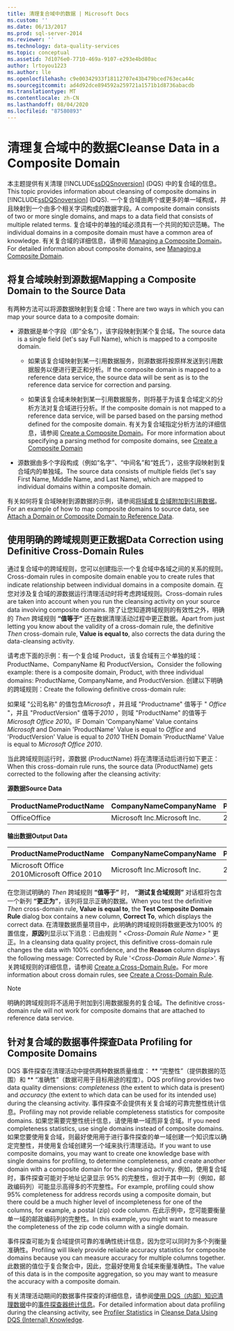 ```yaml
---
title: 清理复合域中的数据 | Microsoft Docs
ms.custom: ''
ms.date: 06/13/2017
ms.prod: sql-server-2014
ms.reviewer: ''
ms.technology: data-quality-services
ms.topic: conceptual
ms.assetid: 7d1076e0-7710-469a-9107-e293e4bd80ac
author: lrtoyou1223
ms.author: lle
ms.openlocfilehash: c9e00342933f18112707e43b479bced763eca44c
ms.sourcegitcommit: ad4d92dce894592a259721a1571b1d8736abacdb
ms.translationtype: MT
ms.contentlocale: zh-CN
ms.lasthandoff: 08/04/2020
ms.locfileid: "87580893"
---
```

# <a name="cleanse-data-in-a-composite-domain"></a><span data-ttu-id="0b7b8-102">清理复合域中的数据</span><span class="sxs-lookup"><span data-stu-id="0b7b8-102">Cleanse Data in a Composite Domain</span></span>
  <span data-ttu-id="0b7b8-103">本主题提供有关清理 [!INCLUDE[ssDQSnoversion](../includes/ssdqsnoversion-md.md)] (DQS) 中的复合域的信息。</span><span class="sxs-lookup"><span data-stu-id="0b7b8-103">This topic provides information about cleansing of composite domains in [!INCLUDE[ssDQSnoversion](../includes/ssdqsnoversion-md.md)] (DQS).</span></span> <span data-ttu-id="0b7b8-104">一个复合域由两个或更多的单一域构成，并且映射到一个由多个相关字词构成的数据字段。</span><span class="sxs-lookup"><span data-stu-id="0b7b8-104">A composite domain consists of two or more single domains, and maps to a data field that consists of multiple related terms.</span></span> <span data-ttu-id="0b7b8-105">复合域中的单独的域必须具有一个共同的知识范畴。</span><span class="sxs-lookup"><span data-stu-id="0b7b8-105">The individual domains in a composite domain must have a common area of knowledge.</span></span> <span data-ttu-id="0b7b8-106">有关复合域的详细信息，请参阅 [Managing a Composite Domain](../../2014/data-quality-services/managing-a-composite-domain.md)。</span><span class="sxs-lookup"><span data-stu-id="0b7b8-106">For detailed information about composite domains, see [Managing a Composite Domain](../../2014/data-quality-services/managing-a-composite-domain.md).</span></span>  
  
##  <a name="mapping-a-composite-domain-to-the-source-data"></a><a name="Mapping"></a> <span data-ttu-id="0b7b8-107">将复合域映射到源数据</span><span class="sxs-lookup"><span data-stu-id="0b7b8-107">Mapping a Composite Domain to the Source Data</span></span>  
 <span data-ttu-id="0b7b8-108">有两种方法可以将源数据映射到复合域：</span><span class="sxs-lookup"><span data-stu-id="0b7b8-108">There are two ways in which you can map your source data to a composite domain:</span></span>  
  
-   <span data-ttu-id="0b7b8-109">源数据是单个字段（即“全名”），该字段映射到某个复合域。</span><span class="sxs-lookup"><span data-stu-id="0b7b8-109">The source data is a single field (let's say Full Name), which is mapped to a composite domain.</span></span>  
  
    -   <span data-ttu-id="0b7b8-110">如果该复合域映射到某一引用数据服务，则源数据将按原样发送到引用数据服务以便进行更正和分析。</span><span class="sxs-lookup"><span data-stu-id="0b7b8-110">If the composite domain is mapped to a reference data service, the source data will be sent as is to the reference data service for correction and parsing.</span></span>  
  
    -   <span data-ttu-id="0b7b8-111">如果该复合域未映射到某一引用数据服务，则将基于为该复合域定义的分析方法对复合域进行分析。</span><span class="sxs-lookup"><span data-stu-id="0b7b8-111">If the composite domain is not mapped to a reference data service, will be parsed based on the parsing method defined for the composite domain.</span></span> <span data-ttu-id="0b7b8-112">有关为复合域指定分析方法的详细信息，请参阅 [Create a Composite Domain](../../2014/data-quality-services/create-a-composite-domain.md)。</span><span class="sxs-lookup"><span data-stu-id="0b7b8-112">For more information about specifying a parsing method for composite domains, see [Create a Composite Domain](../../2014/data-quality-services/create-a-composite-domain.md)</span></span>  
  
-   <span data-ttu-id="0b7b8-113">源数据由多个字段构成（例如“名字”、“中间名”和“姓氏”），这些字段映射到复合域内的单独域。</span><span class="sxs-lookup"><span data-stu-id="0b7b8-113">The source data consists of multiple fields (let's say First Name, Middle Name, and Last Name), which are mapped to individual domains within a composite domain.</span></span>  
  
 <span data-ttu-id="0b7b8-114">有关如何将复合域映射到源数据的示例，请参阅[将域或复合域附加到引用数据](../../2014/data-quality-services/attach-a-domain-or-composite-domain-to-reference-data.md)。</span><span class="sxs-lookup"><span data-stu-id="0b7b8-114">For an example of how to map composite domains to source data, see [Attach a Domain or Composite Domain to Reference Data](../../2014/data-quality-services/attach-a-domain-or-composite-domain-to-reference-data.md).</span></span>  
  
##  <a name="data-correction-using-definitive-cross-domain-rules"></a><a name="CDCorrection"></a> <span data-ttu-id="0b7b8-115">使用明确的跨域规则更正数据</span><span class="sxs-lookup"><span data-stu-id="0b7b8-115">Data Correction using Definitive Cross-Domain Rules</span></span>  
 <span data-ttu-id="0b7b8-116">通过复合域中的跨域规则，您可以创建指示一个复合域中各域之间的关系的规则。</span><span class="sxs-lookup"><span data-stu-id="0b7b8-116">Cross-domain rules in composite domain enable you to create rules that indicate relationship between individual domains in a composite domain.</span></span> <span data-ttu-id="0b7b8-117">在您对涉及复合域的源数据运行清理活动时将考虑跨域规则。</span><span class="sxs-lookup"><span data-stu-id="0b7b8-117">Cross-domain rules are taken into account when you run the cleansing activity on your source data involving composite domains.</span></span> <span data-ttu-id="0b7b8-118">除了让您知道跨域规则的有效性之外，明确的 *Then* 跨域规则 **“值等于”** 还在数据清理活动过程中更正数据。</span><span class="sxs-lookup"><span data-stu-id="0b7b8-118">Apart from just letting you know about the validity of a cross-domain rule, the definitive *Then* cross-domain rule, **Value is equal to**, also corrects the data during the data-cleansing activity.</span></span>  
  
 <span data-ttu-id="0b7b8-119">请考虑下面的示例：有一个复合域 Product，该复合域有三个单独的域：ProductName、CompanyName 和 ProductVersion。</span><span class="sxs-lookup"><span data-stu-id="0b7b8-119">Consider the following example: there is a composite domain, Product, with three individual domains: ProductName, CompanyName, and ProductVersion.</span></span> <span data-ttu-id="0b7b8-120">创建以下明确的跨域规则：</span><span class="sxs-lookup"><span data-stu-id="0b7b8-120">Create the following definitive cross-domain rule:</span></span>  
  
 <span data-ttu-id="0b7b8-121">如果域 "公司名称" 的值包含*Microsoft* ，并且域 "Productname" 值等于 " *Office* "，并且 "ProductVersion" 值等于*2010* ，则域 "ProductName" 的值等于*Microsoft Office 2010*。</span><span class="sxs-lookup"><span data-stu-id="0b7b8-121">IF Domain 'CompanyName' Value contains *Microsoft* and Domain 'ProductName' Value is equal to *Office* and 'ProductVersion' Value is equal to *2010* THEN Domain 'ProductName' Value is equal to *Microsoft Office 2010*.</span></span>  
  
 <span data-ttu-id="0b7b8-122">当此跨域规则运行时，源数据 (ProductName) 将在清理活动后进行如下更正：</span><span class="sxs-lookup"><span data-stu-id="0b7b8-122">When this cross-domain rule runs, the source data (ProductName) gets corrected to the following after the cleansing activity:</span></span>  
  
 <span data-ttu-id="0b7b8-123">**源数据**</span><span class="sxs-lookup"><span data-stu-id="0b7b8-123">**Source Data**</span></span>  
  
|<span data-ttu-id="0b7b8-124">ProductName</span><span class="sxs-lookup"><span data-stu-id="0b7b8-124">ProductName</span></span>|<span data-ttu-id="0b7b8-125">CompanyName</span><span class="sxs-lookup"><span data-stu-id="0b7b8-125">CompanyName</span></span>|<span data-ttu-id="0b7b8-126">ProductVersion</span><span class="sxs-lookup"><span data-stu-id="0b7b8-126">ProductVersion</span></span>|  
|-----------------|-----------------|--------------------|  
|<span data-ttu-id="0b7b8-127">Office</span><span class="sxs-lookup"><span data-stu-id="0b7b8-127">Office</span></span>|<span data-ttu-id="0b7b8-128">Microsoft Inc.</span><span class="sxs-lookup"><span data-stu-id="0b7b8-128">Microsoft Inc.</span></span>|<span data-ttu-id="0b7b8-129">2010</span><span class="sxs-lookup"><span data-stu-id="0b7b8-129">2010</span></span>|  
  
 <span data-ttu-id="0b7b8-130">**输出数据**</span><span class="sxs-lookup"><span data-stu-id="0b7b8-130">**Output Data**</span></span>  
  
|<span data-ttu-id="0b7b8-131">ProductName</span><span class="sxs-lookup"><span data-stu-id="0b7b8-131">ProductName</span></span>|<span data-ttu-id="0b7b8-132">CompanyName</span><span class="sxs-lookup"><span data-stu-id="0b7b8-132">CompanyName</span></span>|<span data-ttu-id="0b7b8-133">ProductVersion</span><span class="sxs-lookup"><span data-stu-id="0b7b8-133">ProductVersion</span></span>|  
|-----------------|-----------------|--------------------|  
|<span data-ttu-id="0b7b8-134">Microsoft Office 2010</span><span class="sxs-lookup"><span data-stu-id="0b7b8-134">Microsoft Office 2010</span></span>|<span data-ttu-id="0b7b8-135">Microsoft Inc.</span><span class="sxs-lookup"><span data-stu-id="0b7b8-135">Microsoft Inc.</span></span>|<span data-ttu-id="0b7b8-136">2010</span><span class="sxs-lookup"><span data-stu-id="0b7b8-136">2010</span></span>|  
  
 <span data-ttu-id="0b7b8-137">在您测试明确的 *Then* 跨域规则 **“值等于”** 时， **“测试复合域规则”** 对话框将包含一个新列 **“更正为”**，该列将显示正确的数据。</span><span class="sxs-lookup"><span data-stu-id="0b7b8-137">When you test the definitive *Then* cross-domain rule, **Value is equal to**, the **Test Composite Domain Rule** dialog box contains a new column, **Correct To**, which displays the correct data.</span></span> <span data-ttu-id="0b7b8-138">在清理数据质量项目中，此明确的跨域规则将数据更改为100% 的置信度，**原因**列显示以下消息：已由规则 " *\<Cross-Domain Rule Name>* " 更正。</span><span class="sxs-lookup"><span data-stu-id="0b7b8-138">In a cleansing data quality project, this definitive cross-domain rule changes the data with 100% confidence, and the **Reason** column displays the following message: Corrected by Rule '*\<Cross-Domain Rule Name>*'.</span></span> <span data-ttu-id="0b7b8-139">有关跨域规则的详细信息，请参阅 [Create a Cross-Domain Rule](../../2014/data-quality-services/create-a-cross-domain-rule.md)。</span><span class="sxs-lookup"><span data-stu-id="0b7b8-139">For more information about cross domain rules, see [Create a Cross-Domain Rule](../../2014/data-quality-services/create-a-cross-domain-rule.md).</span></span>  
  
> [!NOTE]  
>  <span data-ttu-id="0b7b8-140">明确的跨域规则将不适用于附加到引用数据服务的复合域。</span><span class="sxs-lookup"><span data-stu-id="0b7b8-140">The definitive cross-domain rule will not work for composite domains that are attached to reference data service.</span></span>  
  
##  <a name="data-profiling-for-composite-domains"></a><a name="DataProfiling"></a> <span data-ttu-id="0b7b8-141">针对复合域的数据事件探查</span><span class="sxs-lookup"><span data-stu-id="0b7b8-141">Data Profiling for Composite Domains</span></span>  
 <span data-ttu-id="0b7b8-142">DQS 事件探查在清理活动中提供两种数据质量维度： \*\* “完整性”（提供数据的范围）和 \*\* “准确性”（数据可用于目标用途的程度）。</span><span class="sxs-lookup"><span data-stu-id="0b7b8-142">DQS profiling provides two data quality dimensions: *completeness* (the extent to which data is present) and *accuracy* (the extent to which data can be used for its intended use) during the cleansing activity.</span></span> <span data-ttu-id="0b7b8-143">事件探查不会提供有关复合域的可靠完整性统计信息。</span><span class="sxs-lookup"><span data-stu-id="0b7b8-143">Profiling may not provide reliable completeness statistics for composite domains.</span></span> <span data-ttu-id="0b7b8-144">如果您需要完整性统计信息，请使用单一域而非复合域。</span><span class="sxs-lookup"><span data-stu-id="0b7b8-144">If you need completeness statistics, use single domains instead of composite domains.</span></span> <span data-ttu-id="0b7b8-145">如果您要使用复合域，则最好使用用于进行事件探查的单一域创建一个知识库以确定完整性，并使用复合域创建另一个域来执行清理活动。</span><span class="sxs-lookup"><span data-stu-id="0b7b8-145">If you want to use composite domains, you may want to create one knowledge base with single domains for profiling, to determine completeness, and create another domain with a composite domain for the cleansing activity.</span></span> <span data-ttu-id="0b7b8-146">例如，使用复合域时，事件探查可能对于地址记录显示 95% 的完整性，但对于其中一列（例如，邮政编码列）可能显示高得多的不完整性。</span><span class="sxs-lookup"><span data-stu-id="0b7b8-146">For example, profiling could show 95% completeness for address records using a composite domain, but there could be a much higher level of incompleteness for one of the columns, for example, a postal (zip) code column.</span></span> <span data-ttu-id="0b7b8-147">在此示例中，您可能要衡量单一域的邮政编码列的完整性。</span><span class="sxs-lookup"><span data-stu-id="0b7b8-147">In this example, you might want to measure the completeness of the zip code column with a single domain.</span></span>  
  
 <span data-ttu-id="0b7b8-148">事件探查可能为复合域提供可靠的准确性统计信息，因为您可以同时为多个列衡量准确性。</span><span class="sxs-lookup"><span data-stu-id="0b7b8-148">Profiling will likely provide reliable accuracy statistics for composite domains because you can measure accuracy for multiple columns together.</span></span> <span data-ttu-id="0b7b8-149">此数据的值位于复合聚合中，因此，您最好使用复合域来衡量准确性。</span><span class="sxs-lookup"><span data-stu-id="0b7b8-149">The value of this data is in the composite aggregation, so you may want to measure the accuracy with a composite domain.</span></span>  
  
 <span data-ttu-id="0b7b8-150">有关清理活动期间的数据事件探查的详细信息，请参阅[使用 DQS（内部）知识清理数据](../../2014/data-quality-services/cleanse-data-using-dqs-internal-knowledge.md)中的[事件探查器统计信息](../../2014/data-quality-services/cleanse-data-using-dqs-internal-knowledge.md#Profiler)。</span><span class="sxs-lookup"><span data-stu-id="0b7b8-150">For detailed information about data profiling during the cleansing activity, see [Profiler Statistics](../../2014/data-quality-services/cleanse-data-using-dqs-internal-knowledge.md#Profiler) in [Cleanse Data Using DQS &#40;Internal&#41; Knowledge](../../2014/data-quality-services/cleanse-data-using-dqs-internal-knowledge.md).</span></span>  
  
  
